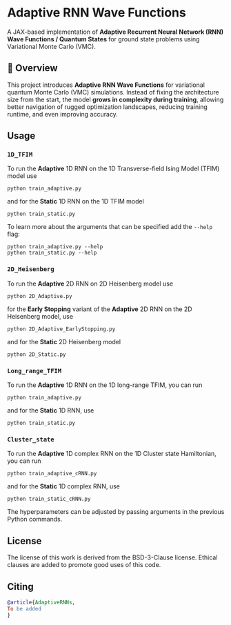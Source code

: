 # Adaptive RNN Wave Functions

A JAX-based implementation of **Adaptive Recurrent Neural Network (RNN) Wave Functions / Quantum States** for ground state problems using Variational Monte Carlo (VMC).

## 🚀 Overview

This project introduces **Adaptive RNN Wave Functions** for variational quantum Monte Carlo (VMC) simulations. Instead of fixing the architecture size from the start, the model **grows in complexity during training**, allowing better navigation of rugged optimization landscapes, reducing training runtime, and even improving accuracy.

## Usage

### `1D_TFIM`
To run the **Adaptive** 1D RNN on the 1D Transverse-field Ising Model (TFIM) model use 
```
python train_adaptive.py
```
and for the **Static** 1D RNN on the 1D TFIM model
```
python train_static.py
```
To learn more about the arguments that can be specified add the ``` --help ``` flag:

```
python train_adaptive.py --help
python train_static.py --help
```

### `2D_Heisenberg`
To run the **Adaptive** 2D RNN on 2D Heisenberg model use 
```
python 2D_Adaptive.py
```
for the **Early Stopping** variant of the **Adaptive** 2D RNN on the 2D Heisenberg model, use
```
python 2D_Adaptive_EarlyStopping.py
```
and for the **Static** 2D Heisenberg model
```
python 2D_Static.py
```

### `Long_range_TFIM`

To run the **Adaptive** 1D RNN on the 1D long-range TFIM, you can run
```
python train_adaptive.py
```
and for the **Static** 1D RNN, use
```
python train_static.py
```

### `Cluster_state`
To run the **Adaptive** 1D complex RNN on the 1D Cluster state Hamiltonian, you can run
```
python train_adaptive_cRNN.py
```
and for the **Static** 1D complex RNN, use
```
python train_static_cRNN.py
```

The hyperparameters can be adjusted by passing arguments in the previous Python commands.

## License
The license of this work is derived from the BSD-3-Clause license. Ethical clauses are added to promote good uses of this code.

## Citing
```bibtex
@article{AdaptiveRNNs,
To be added
}
```
